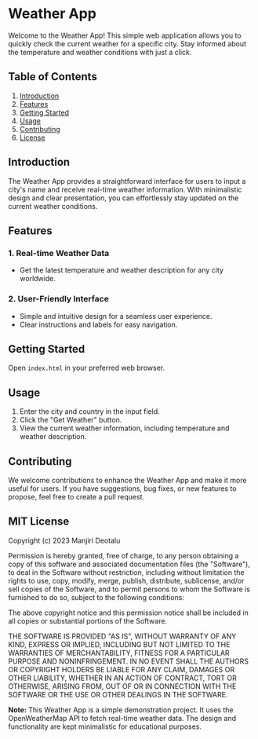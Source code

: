 # Weather App

Welcome to the Weather App! This simple web application allows you to quickly check the current weather for a specific city. Stay informed about the temperature and weather conditions with just a click.

## Table of Contents

1. [Introduction](#introduction)
2. [Features](#features)
3. [Getting Started](#getting-started)
4. [Usage](#usage)
5. [Contributing](#contributing)
6. [License](#license)

## Introduction

The Weather App provides a straightforward interface for users to input a city's name and receive real-time weather information. With minimalistic design and clear presentation, you can effortlessly stay updated on the current weather conditions.

## Features

### 1. **Real-time Weather Data**
   - Get the latest temperature and weather description for any city worldwide.

### 2. **User-Friendly Interface**
   - Simple and intuitive design for a seamless user experience.
   - Clear instructions and labels for easy navigation.

## Getting Started

Open `index.html` in your preferred web browser.

## Usage

1. Enter the city and country in the input field.
2. Click the "Get Weather" button.
3. View the current weather information, including temperature and weather description.

## Contributing

We welcome contributions to enhance the Weather App and make it more useful for users. If you have suggestions, bug fixes, or new features to propose, feel free to create a pull request.

## MIT License

Copyright (c) 2023 Manjiri Deotalu

Permission is hereby granted, free of charge, to any person obtaining a copy of this software and associated documentation files (the "Software"), to deal in the Software without restriction, including without limitation the rights to use, copy, modify, merge, publish, distribute, sublicense, and/or sell copies of the Software, and to permit persons to whom the Software is furnished to do so, subject to the following conditions:

The above copyright notice and this permission notice shall be included in all copies or substantial portions of the Software.

THE SOFTWARE IS PROVIDED "AS IS", WITHOUT WARRANTY OF ANY KIND, EXPRESS OR IMPLIED, INCLUDING BUT NOT LIMITED TO THE WARRANTIES OF MERCHANTABILITY, FITNESS FOR A PARTICULAR PURPOSE AND NONINFRINGEMENT. IN NO EVENT SHALL THE AUTHORS OR COPYRIGHT HOLDERS BE LIABLE FOR ANY CLAIM, DAMAGES OR OTHER LIABILITY, WHETHER IN AN ACTION OF CONTRACT, TORT OR OTHERWISE, ARISING FROM, OUT OF OR IN CONNECTION WITH THE SOFTWARE OR THE USE OR OTHER DEALINGS IN THE SOFTWARE.


**Note:** This Weather App is a simple demonstration project. It uses the OpenWeatherMap API to fetch real-time weather data. The design and functionality are kept minimalistic for educational purposes.
